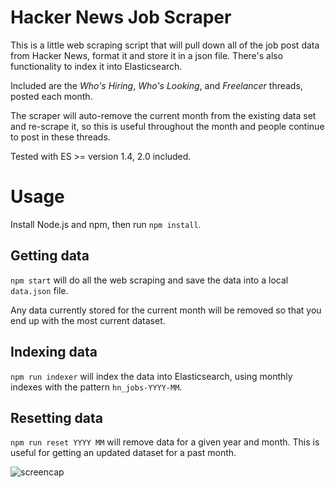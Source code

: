 # Hacker News Job Scraper

This is a little web scraping script that will pull down all of the job post data from Hacker News, format it and store it in a json file. There's also functionality to index it into Elasticsearch.

Included are the *Who's Hiring*, *Who's Looking*, and *Freelancer* threads, posted each month.

The scraper will auto-remove the current month from the existing data set and re-scrape it, so this is useful throughout the month and people continue to post in these threads.

Tested with ES >= version 1.4, 2.0 included.

# Usage

Install Node.js and npm, then run `npm install`.

## Getting data

`npm start` will do all the web scraping and save the data into a local `data.json` file.

Any data currently stored for the current month will be removed so that you end up with the most current dataset.

## Indexing data

`npm run indexer` will index the data into Elasticsearch, using monthly indexes with the pattern `hn_jobs-YYYY-MM`.

## Resetting data

`npm run reset YYYY MM` will remove data for a given year and month. This is useful for getting an updated dataset for a past month.

![screencap](http://i.imgur.com/AtnMlQ6.png)